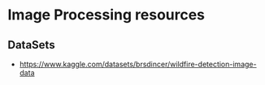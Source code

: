 # Image Processing resources

## DataSets 

* https://www.kaggle.com/datasets/brsdincer/wildfire-detection-image-data
